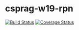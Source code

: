# csprag-w19-rpn
[![Build Status](https://travis-ci.org/katie-knister/csprag-w19-rpn.svg?branch=master)](https://travis-ci.org/katie-knister/csprag-w19-rpn) [![Coverage Status](https://coveralls.io/repos/github/katie-knister/csprag-w19-rpn/badge.svg?branch=master)](https://coveralls.io/github/katie-knister/csprag-w19-rpn?branch=master)
